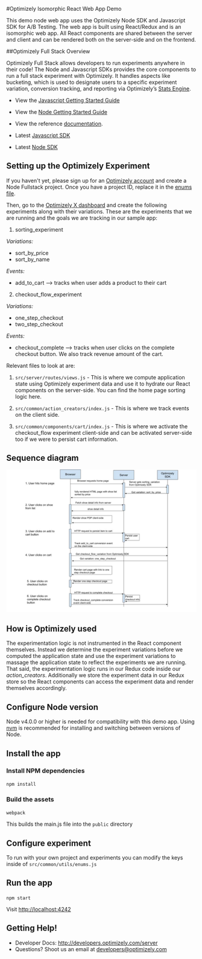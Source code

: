 #Optimizely Isomorphic React Web App Demo

This demo node web app uses the Optimizely Node SDK and Javascript SDK for A/B Testing. The web app is built using React/Redux and is an isomorphic web app. All React components are shared between the server and client and can be rendered both on the server-side and on the frontend.

##Optimizely Full Stack Overview

Optimizely Full Stack allows developers to run experiments anywhere in their code! The Node and Javascript SDKs provides the core components to run a full stack experiment with Optimizely. It handles aspects like bucketing, which is used to designate users to a specific experiment variation, conversion tracking, and reporting via Optimizely’s [Stats Engine](https://www.optimizely.com/statistics/).

* View the [Javascript Getting Started Guide](http://developers.optimizely.com/server/getting-started/index.html?language=javascript)

* View the [Node Getting Started Guide](http://developers.optimizely.com/server/getting-started/index.html?language=node)

* View the reference [documentation](http://developers.optimizely.com/server/reference/index.html?language=node).

* Latest [Javascript SDK](https://github.com/optimizely/javascript-sdk)

* Latest [Node SDK](https://github.com/optimizely/node-sdk)

## Setting up the Optimizely Experiment

If you haven't yet, please sign up for an [Optimizely account](https://www.optimizely.com/) and create a Node Fullstack project. Once you have a project ID, replace it in the [enums file](./src/common/utils/enums.js).

Then, go to the [Optimizely X dashboard](https://app.optimizely.com) and create the following experiments along with their variations. These are the experiments that we are running and the goals we are tracking in our sample app:

1. sorting_experiment

  *Variations:*
  - sort_by_price
  - sort_by_name

  *Events:*
  - add_to_cart --> tracks when user adds a product to their cart

2. checkout_flow_experiment

  *Variations:*
  - one_step_checkout
  - two_step_checkout


  *Events:*
  - checkout_complete --> tracks when user clicks on the complete checkout button. We also track revenue amount of the cart.

Relevant files to look at are:

1. `src/server/routes/views.js` - This is where we compute application state using Optimizely experiment data and use it to hydrate our React components on the server-side. You can find the home page sorting logic here.

2. `src/common/action_creators/index.js` - This is where we track events on the client side.

3. `src/common/components/cart/index.js` - This is where we activate the checkout_flow experiment client-side and can be activated server-side too if we were to persist cart information.

## Sequence diagram
![Sequence diagram](./public/experiment_flow_sequence_diagram.jpg)

## How is Optimizely used

The experimentation logic is not instrumented in the React component themselves. Instead we determine the experiment variations before we computed the application state and use the experiment variations to massage the application state to reflect the experiments we are running. That said, the experimentation logic runs in our Redux code inside our *action_creators*. Additionally we store the experiment data in our Redux store so the React components can access the experiment data and render themselves accordingly.

## Configure Node version

Node v4.0.0 or higher is needed for compatibility with this demo app. Using [nvm](https://github.com/creationix/nvm) is recommended for installing and switching between versions of Node.

## Install the app

### Install NPM dependencies
`npm install`

### Build the assets
`webpack`

This builds the main.js file into the `public` directory

## Configure experiment
To run with your own project and experiments you can modify the keys inside of `src/common/utils/enums.js`

## Run the app
`npm start`

Visit [http://localhost:4242](http://localhost:4242)

## Getting Help!

* Developer Docs: http://developers.optimizely.com/server
* Questions? Shoot us an email at developers@optimizely.com